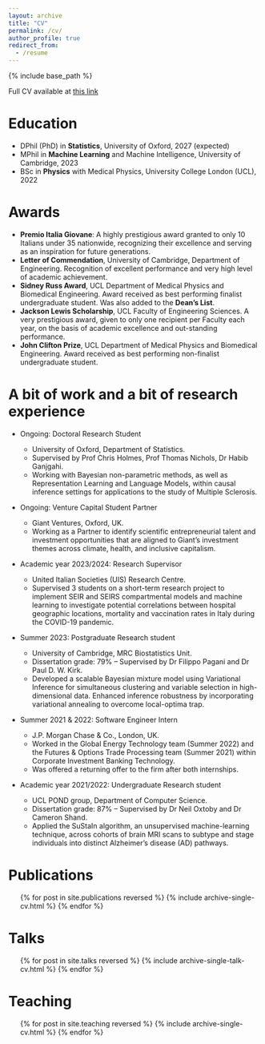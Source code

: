 ```yaml
---
layout: archive
title: "CV"
permalink: /cv/
author_profile: true
redirect_from:
  - /resume
---
```


{% include base_path %}

Full CV available at [this link](https://drive.google.com/file/d/16wU5Xgn2sjWFBsEMYMJOPa0a-Yvxfkar/view?usp=sharing)

Education
======
* DPhil (PhD) in **Statistics**, University of Oxford, 2027 (expected)
* MPhil in **Machine Learning** and Machine Intelligence, University of Cambridge, 2023
* BSc in **Physics** with Medical Physics, University College London (UCL), 2022
  
Awards
======
* **Premio Italia Giovane**: A highly prestigious award granted to only 10 Italians under 35 nationwide, recognizing their excellence and serving as an inspiration for future generations.
* **Letter of Commendation**, University of Cambridge, Department of Engineering. Recognition of excellent performance and very high level of academic achievement.
* **Sidney Russ Award**, UCL Department of Medical Physics and Biomedical Engineering. Award received as best performing finalist undergraduate student. Was also added to the **Dean’s List**.
* **Jackson Lewis Scholarship**, UCL Faculty of Engineering Sciences. A very prestigious award, given to only one recipient per Faculty each year, on the basis of academic excellence and out-standing performance.
* **John Clifton Prize**, UCL Department of Medical Physics and Biomedical Engineering. Award received as best performing non-finalist undergraduate student.

A bit of work and a bit of research experience
======
* Ongoing: Doctoral Research Student
  * University of Oxford, Department of Statistics.
  * Supervised by Prof Chris Holmes, Prof Thomas Nichols, Dr Habib Ganjgahi.
  * Working with Bayesian non-parametric methods, as well as Representation Learning and Language Models, within causal inference settings for applications to the study of Multiple Sclerosis.

* Ongoing: Venture Capital Student Partner
  * Giant Ventures, Oxford, UK.
  * Working as a Partner to identify scientific entrepreneurial talent and investment opportunities that
are aligned to Giant’s investment themes across climate, health, and inclusive capitalism.

* Academic year 2023/2024: Research Supervisor
  * United Italian Societies (UIS) Research Centre.
  * Supervised 3 students on a short-term research project to implement SEIR and SEIRS compartmental models and machine learning to investigate potential correlations between hospital geographic locations, mortality and vaccination rates in Italy during the COVID-19 pandemic.

* Summer 2023: Postgraduate Research student
  * University of Cambridge, MRC Biostatistics Unit.
  * Dissertation grade: 79% – Supervised by Dr Filippo Pagani and Dr Paul D. W. Kirk.
  * Developed a scalable Bayesian mixture model using Variational Inference for simultaneous clustering and variable selection in high-dimensional data. Enhanced inference robustness by incorporating variational annealing to overcome local-optima trap.

* Summer 2021 & 2022: Software Engineer Intern
  * J.P. Morgan Chase & Co., London, UK.
  * Worked in the Global Energy Technology team (Summer 2022) and the Futures & Options Trade Processing team (Summer 2021) within Corporate Investment Banking Technology.
  * Was offered a returning offer to the firm after both internships.

* Academic year 2021/2022: Undergraduate Research student
  * UCL POND group, Department of Computer Science.
  * Dissertation grade: 87% – Supervised by Dr Neil Oxtoby and Dr Cameron Shand.
  * Applied the SuStaIn algorithm, an unsupervised machine-learning technique, across cohorts of brain MRI scans to subtype and stage individuals into distinct Alzheimer’s disease (AD) pathways.

Publications
======
  <ul>{% for post in site.publications reversed %}
    {% include archive-single-cv.html %}
  {% endfor %}</ul>
  
Talks
======
  <ul>{% for post in site.talks reversed %}
    {% include archive-single-talk-cv.html  %}
  {% endfor %}</ul>
  
Teaching
======
  <ul>{% for post in site.teaching reversed %}
    {% include archive-single-cv.html %}
  {% endfor %}</ul>
  

